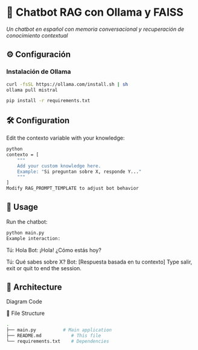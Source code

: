 # 🤖 Chatbot RAG con Ollama y FAISS

*Un chatbot en español con memoria conversacional y recuperación de conocimiento contextual*

## ⚙️ Configuración

### Instalación de Ollama
```bash
curl -fsSL https://ollama.com/install.sh | sh
ollama pull mistral
```

```bash
pip install -r requirements.txt
```

## 🛠️ Configuration
Edit the contexto variable with your knowledge:
```bash
python
contexto = [
    """
    Add your custom knowledge here.
    Example: "Si preguntan sobre X, responde Y..."
    """
]
Modify RAG_PROMPT_TEMPLATE to adjust bot behavior
```


## 🚀 Usage
Run the chatbot:

```bash
python main.py
Example interaction:
```

Tú: Hola
Bot: ¡Hola! ¿Cómo estás hoy?

Tú: Qué sabes sobre X?
Bot: [Respuesta basada en tu contexto]
Type salir, exit or quit to end the session.

## 🧠 Architecture
Diagram
Code

📂 File Structure
```bash
.
├── main.py          # Main application
├── README.md           # This file
└── requirements.txt    # Dependencies
```

